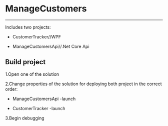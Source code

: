 # ManageCustomers
----------------------------
Includes two projects:

- CustomerTracker//WPF

- ManageCustomersApi//.Net Core Api

Build project
----------------------------
1.Open one of the solution

2.Change properties of the solution for deploying both project in the correct order:

  - ManageCustomersApi -launch
  
  - CustomerTracker -launch
  
3.Begin debugging
